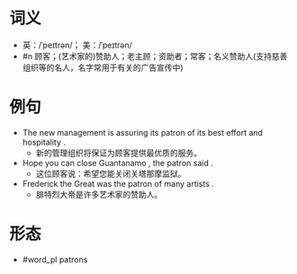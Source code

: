 # 词义
- 英：/ˈpeɪtrən/； 美：/ˈpeɪtrən/
- #n 顾客；(艺术家的)赞助人；老主顾；资助者；常客；名义赞助人(支持慈善组织等的名人，名字常用于有关的广告宣传中)
# 例句
- The new management is assuring its patron of its best effort and hospitality .
	- 新的管理组织将保证为顾客提供最优质的服务。
- Hope you can close Guantanamo , the patron said .
	- 这位顾客说：希望您能关闭关塔那摩监狱。
- Frederick the Great was the patron of many artists .
	- 腓特烈大帝是许多艺术家的赞助人。
# 形态
- #word_pl patrons
